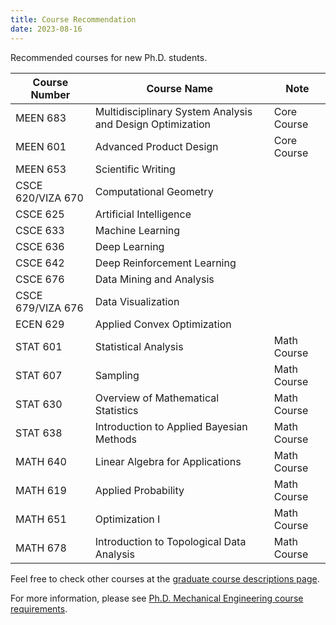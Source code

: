 ```yaml
---
title: Course Recommendation
date: 2023-08-16
---
```


Recommended courses for new Ph.D. students.

<!--more-->

| Course Number      | Course Name                                               | Note        |
|--------------------|-----------------------------------------------------------|-------------|
| MEEN 683           | Multidisciplinary System Analysis and Design Optimization | Core Course |
| MEEN 601           | Advanced Product Design                                   | Core Course |
| MEEN 653           | Scientific Writing                                        |             |
| CSCE 620/VIZA 670  | Computational Geometry                                    |             |
| CSCE 625           | Artificial Intelligence                                   |             |
| CSCE 633           | Machine Learning                                          |             |
| CSCE 636           | Deep Learning                                             |             |
| CSCE 642           | Deep Reinforcement Learning                               |             |
| CSCE 676           | Data Mining and Analysis                                  |             |
| CSCE 679/VIZA 676  | Data Visualization                                        |             |
| ECEN 629           | Applied Convex Optimization                               |             |
| STAT 601           | Statistical Analysis                                      | Math Course |
| STAT 607           | Sampling                                                  | Math Course |
| STAT 630           | Overview of Mathematical Statistics                       | Math Course |
| STAT 638           | Introduction to Applied Bayesian Methods                  | Math Course |
| MATH 640           | Linear Algebra for Applications                           | Math Course |
| MATH 619           | Applied Probability                                       | Math Course |
| MATH 651           | Optimization I                                            | Math Course |
| MATH 678           | Introduction to Topological Data Analysis                 | Math Course |

Feel free to check other courses at the [graduate course descriptions page](https://catalog.tamu.edu/graduate/course-descriptions/).

For more information, please see [Ph.D. Mechanical Engineering course requirements](https://engineering.tamu.edu/mechanical/academics/degrees/graduate/phd.html).
